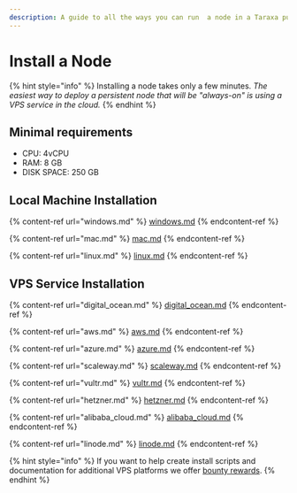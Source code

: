 ```yaml
---
description: A guide to all the ways you can run  a node in a Taraxa public testnet
---
```


# Install a Node

{% hint style="info" %}
Installing a node takes only a few minutes. _The easiest way to deploy a persistent node that will be "always-on" is using a VPS service in the cloud._
{% endhint %}

## Minimal requirements

* CPU: 4vCPU
* RAM: 8 GB
* DISK SPACE: 250 GB

## Local Machine Installation

{% content-ref url="windows.md" %}
[windows.md](windows.md)
{% endcontent-ref %}

{% content-ref url="mac.md" %}
[mac.md](mac.md)
{% endcontent-ref %}

{% content-ref url="linux.md" %}
[linux.md](linux.md)
{% endcontent-ref %}

## VPS Service Installation

{% content-ref url="digital_ocean.md" %}
[digital\_ocean.md](digital\_ocean.md)
{% endcontent-ref %}

{% content-ref url="aws.md" %}
[aws.md](aws.md)
{% endcontent-ref %}

{% content-ref url="azure.md" %}
[azure.md](azure.md)
{% endcontent-ref %}

{% content-ref url="scaleway.md" %}
[scaleway.md](scaleway.md)
{% endcontent-ref %}

{% content-ref url="vultr.md" %}
[vultr.md](vultr.md)
{% endcontent-ref %}

{% content-ref url="hetzner.md" %}
[hetzner.md](hetzner.md)
{% endcontent-ref %}

{% content-ref url="alibaba_cloud.md" %}
[alibaba\_cloud.md](alibaba\_cloud.md)
{% endcontent-ref %}

{% content-ref url="linode.md" %}
[linode.md](linode.md)
{% endcontent-ref %}

{% hint style="info" %}
If you want to help create install scripts and documentation for additional VPS platforms we offer [bounty rewards](https://community.taraxa.io).
{% endhint %}

